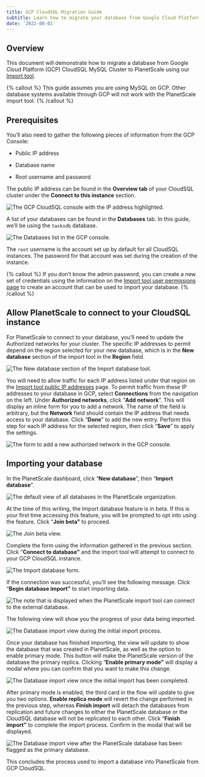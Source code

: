 ```yaml
---
title: GCP CloudSQL Migration Guide
subtitle: Learn how to migrate your database from Google Cloud Platform (GCP) CloudSQL MySQL Cluster into PlanetScale using our Import tool.
date: '2022-08-01'
---
```


## Overview

This document will demonstrate how to migrate a database from Google Cloud Platform (GCP) CloudSQL MySQL Cluster to PlanetScale using our [Import tool](/docs/imports/database-imports).

{% callout %}
This guide assumes you are using MySQL on GCP. Other database systems available through GCP will not work with the
PlanetScale import tool.
{% /callout %}

## Prerequisites

You’ll also need to gather the following pieces of information from the GCP Console:

- Public IP address

- Database name

- Root username and password

The public IP address can be found in the **Overview tab** of your CloudSQL cluster under the **Connect to this instance** section.

![The GCP CloudSQL console with the IP address highlighted.](/assets/docs/imports/gcp-cloudsql-migration-guide/the-gcp-cloudsql-console-with-the-ip-address-highlighted.png)

A list of your databases can be found in the **Databases** tab. In this guide, we’ll be using the `tasksdb` database.

![The Databases list in the GCP console.](/assets/docs/imports/gcp-cloudsql-migration-guide/the-databases-list-in-the-gcp-console.png)

The `root` username is the account set up by default for all CloudSQL instances. The password for that account was set during the creation of the instance.

{% callout %}
If you don’t know the admin password, you can create a new set of credentials using the information on the [Import
tool user permissions page](/docs/imports/import-tool-user-requirements) to create an account that can be used to
import your database.
{% /callout %}

## Allow PlanetScale to connect to your CloudSQL instance

For PlanetScale to connect to your database, you’ll need to update the Authorized networks for your cluster. The specific IP addresses to permit depend on the region selected for your new database, which is in the **New database** section of the import tool in the **Region** field.

![The New database section of the Import database tool.](/assets/docs/imports/gcp-cloudsql-migration-guide/the-database-import-tool-region.png)

You will need to allow traffic for each IP address listed under that region on the [Import tool public IP addresses](/docs/imports/import-tool-migration-addresses) page. To permit traffic from these IP addresses to your database in GCP, select **Connections** from the navigation on the left. Under **Authorized networks**, click “**Add network**”. This will display an inline form for you to add a network. The name of the field is arbitrary, but the **Network** field should contain the IP address that needs access to your database. Click “**Done**” to add the new entry. Perform this step for each IP address for the selected region, then click “**Save**” to apply the settings.

![The form to add a new authorized network in the GCP console.](/assets/docs/imports/gcp-cloudsql-migration-guide/the-form-to-add-a-new-authorized-network-in-the-gcp-console.png)

## Importing your database

In the PlanetScale dashboard, click “**New database**”, then “**Import database**”.

![The default view of all databases in the PlanetScale organization.](/assets/docs/imports/gcp-cloudsql-migration-guide/the-default-view-of-all-databases-in-the-planetscale-organization.png)

At the time of this writing, the Import database feature is in beta. If this is your first time accessing this feature, you will be prompted to opt into using the feature. Click “**Join beta”** to proceed.

![The Join beta view.](/assets/docs/imports/gcp-cloudsql-migration-guide/the-join-beta-view.png)

Complete the form using the information gathered in the previous section. Click "**Connect to database”** and the import tool will attempt to connect to your GCP CloudSQL instance.

![The Import database form.](/assets/docs/imports/gcp-cloudsql-migration-guide/the-import-database-form.png)

If the connection was successful, you’ll see the following message. Click “**Begin database import”** to start importing data.

![The note that is displayed when the PlanetScale import tool can connect to the external database.](/assets/docs/imports/gcp-cloudsql-migration-guide/the-note-displayed-when-the-planetscale-import-tool-can-connect-to-the-external-database.png)

The following view will show you the progress of your data being imported.

![The Database import view during the initial import process.](/assets/docs/imports/gcp-cloudsql-migration-guide/the-database-import-view-during-the-initial-import-process.png)

Once your database has finished importing, the view will update to show the database that was created in PlanetScale, as well as the option to enable primary mode. This button will make the PlanetScale version of the database the primary replica. Clicking “**Enable primary mode”** will display a modal where you can confirm that you want to make this change.

![The Database import view once the initial import has been completed.](/assets/docs/imports/gcp-cloudsql-migration-guide/the-database-import-view-once-the-initial-import-has-been-completed.png)

After primary mode is enabled, the third card in the flow will update to give you two options. **Enable replica mode** will revert the change performed in the previous step, whereas **Finish import** will detach the databases from replication and future changes to either the PlanetScale database or the CloudSQL database will not be replicated to each other. Click “**Finish import”** to complete the import process. Confirm in the modal that will be displayed.

![The Database import view after the PlanetScale database has been flagged as the primary database.](/assets/docs/imports/gcp-cloudsql-migration-guide/the-database-import-view-after-the-planetscale-database-has-been-flagged-as-the-primary-database.png)

This concludes the process used to import a database into PlanetScale from GCP CloudSQL.
